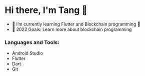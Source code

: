 # Hi there, I'm Tang 👋 

- 🌱 I’m currently learning Flutter and Blockchain programming 🤣
- 🥅 2022 Goals: Learn more about blockchain programming


### Languages and Tools:

- Android Studio
- Flutter
- Dart
- Git

<br />
<br />
